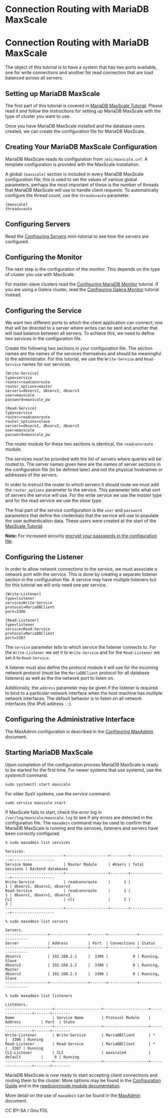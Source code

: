 
# Connection Routing with MariaDB MaxScale

# Connection Routing with MariaDB MaxScale


The object of this tutorial is to have a system that has two ports
available, one for write connections and another for read connection that
are load balanced across all servers.


## Setting up MariaDB MaxScale


The first part of this tutorial is covered in [MariaDB MaxScale Tutorial](mariadb-maxscale-22-setting-up-mariadb-maxscale.md).
Please read it and follow the instructions for setting up MariaDB MaxScale with
the type of cluster you want to use.


Once you have MariaDB MaxScale installed and the database users created, we can
create the configuration file for MariaDB MaxScale.


## Creating Your MariaDB MaxScale Configuration


MariaDB MaxScale reads its configuration from `/etc/maxscale.cnf`. A template
configuration is provided with the MaxScale installation.


A global `[maxscale]` section is included in every MariaDB MaxScale
configuration file; this is used to set the values of various global parameters,
perhaps the most important of these is the number of threads that MariaDB
MaxScale will use to handle client requests. To automatically configure the
thread count, use the `threads=auto` parameter.



```
[maxscale]
threads=auto
```



## Configuring Servers


Read the [Configuring Servers](../../mariadb-maxscale-21-06/README.md) mini-tutorial to see how
the servers are configured.


## Configuring the Monitor


The next step is the configuration of the monitor. This depends on the type of
cluster you use with MaxScale.


For master-slave clusters read the
[Configuring MariaDB Monitor](../../mariadb-maxscale-21-06/README.md)
tutorial. If you are using a Galera cluster, read the
[Configuring Galera Monitor](../../mariadb-maxscale-21-06/README.md)
tutorial instead.


## Configuring the Service


We want two different ports to which the client application can connect; one
that will be directed to a server where writes can be sent and another that will
load balance between all servers. To achieve this, we need to define two
services in the configuration file.


Create the following two sections in your configuration file. The section
names are the names of the services themselves and should be meaningful to
the administrator. For this tutorial, we use the `Write-Service` and
`Read-Service` names for our services.



```
[Write-Service]
type=service
router=readconnroute
router_options=master
servers=dbserv1, dbserv2, dbserv3
user=maxscale
password=maxscale_pw

[Read-Service]
type=service
router=readconnroute
router_options=slave
servers=dbserv1, dbserv2, dbserv3
user=maxscale
password=maxscale_pw
```



The router module for these two sections is identical, the `readconnroute`
module.


The services must be provided with the list of servers where queries
will be routed to. The server names given here are the names of server sections
in the configuration file (to be defined later) and not the physical hostnames
or addresses of the servers.


In order to instruct the router to which servers it should route we must add the
`router_options` parameter to the service. This parameter tells what sort of
servers the service will use. For the write service we use the *master* type and
for the read service we use the *slave* type.


The final part of the service configuration is the `user` and `password`
parameters that define the credentials that the service will use to populate the
user authentication data. These users were created at the start of the
[MaxScale Tutorial](mariadb-maxscale-22-setting-up-mariadb-maxscale.md).


**Note:** For increased security [encrypt your passwords in the configuration file](../../mariadb-maxscale-21-06/README.md).


## Configuring the Listener


In order to allow network connections to the service, we must associate a network
port with the service. This is done by creating a separate listener section in
the configuration file. A service may have multiple listeners but for this
tutorial we will only need one per service.



```
[Write-Listener]
type=listener
service=Write-Service
protocol=MariaDBClient
port=3306

[Read-Listener]
type=listener
service=Read-Service
protocol=MariaDBClient
port=3307
```



The `service` parameter tells to which service the listener connects to. For the
`Write-Listener` we set it to `Write-Service` and for the `Read-Listener` we set
it to `Read-Service`.


A listener must also define the protocol module it will use for the incoming
network protocol (must be the `MariaDBClient` protocol for all database
listeners) as well as the the network port to listen on.


Additionally, the `address` parameter may be given if the listener is required
to bind to a particular network interface when the host machine has multiple
network interfaces. The default behavior is to listen on all network interfaces
(the IPv6 address `::`).


## Configuring the Administrative Interface


The MaxAdmin configuration is described in the
[Configuring MaxAdmin](../../mariadb-maxscale-21-06/README.md) document.


## Starting MariaDB MaxScale


Upon completion of the configuration process MariaDB MaxScale is ready to be
started for the first time. For newer systems that use systemd, use the *systemctl* command.



```
sudo systemctl start maxscale
```



For older SysV systems, use the *service* command.



```
sudo service maxscale start
```



If MaxScale fails to start, check the error log in
`/var/log/maxscale/maxscale.log` to see if any errors are detected in the
configuration file. The `maxadmin` command may be used to confirm that MariaDB
MaxScale is running and the services, listeners and servers have been correctly
configured.



```
% sudo maxadmin list services

Services.
--------------------------+-------------------+--------+----------------+-------------------
Service Name              | Router Module     | #Users | Total Sessions | Backend databases
--------------------------+-------------------+--------+----------------+-------------------
Write-Service             | readconnroute     |      1 |              1 | dbserv1, dbserv2, dbserv3
Read-Service              | readconnroute     |      1 |              1 | dbserv1, dbserv2, dbserv3
CLI                       | cli               |      2 |              3 |
--------------------------+-------------------+--------+----------------+-------------------

% sudo maxadmin list servers

Servers.
-------------------+-----------------+-------+-------------+--------------------
Server             | Address         | Port  | Connections | Status
-------------------+-----------------+-------+-------------+--------------------
dbserv1            | 192.168.2.1     |  3306 |           0 | Running, Slave
dbserv2            | 192.168.2.2     |  3306 |           0 | Running, Master
dbserv3            | 192.168.2.3     |  3306 |           0 | Running, Slave
-------------------+-----------------+-------+-------------+--------------------

% sudo maxadmin list listeners

Listeners.
---------------------+---------------------+--------------------+-----------------+-------+--------
Name                 | Service Name        | Protocol Module    | Address         | Port  | State
---------------------+---------------------+--------------------+-----------------+-------+--------
Write-Listener       | Write-Service       | MariaDBClient      | *               |  3306 | Running
Read-Listener        | Read-Service        | MariaDBClient      | *               |  3307 | Running
CLI-Listener         | CLI                 | maxscaled          | default         |     0 | Running
---------------------+---------------------+--------------------+-----------------+-------+--------
```



MariaDB MaxScale is now ready to start accepting client connections and routing
them to the cluster. More options may be found in the
[Configuration Guide](../maxscale-22-getting-started/mariadb-maxscale-22-mariadb-maxscale-configuration-usage-scenarios.md)
and in the [readconnroute module documentation](../maxscale-22-routers/mariadb-maxscale-22-readconnroute.md).


More detail on the use of `maxadmin` can be found in the
[MaxAdmin](../maxscale-22-reference/mariadb-maxscale-22-maxadmin-admin-interface.md) document.


CC BY-SA / Gnu FDL

